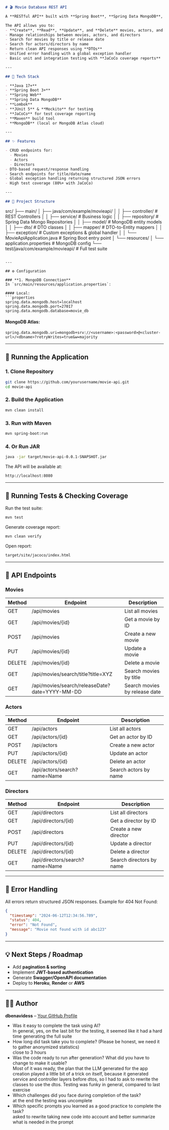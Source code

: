 ```markdown
# 🎬 Movie Database REST API

A **RESTful API** built with **Spring Boot**, **Spring Data MongoDB**, and **Lombok** for managing movies, actors, and directors.

The API allows you to:
- **Create**, **Read**, **Update**, and **Delete** movies, actors, and directors
- Manage relationships between movies, actors, and directors
- Search for movies by title or release date
- Search for actors/directors by name
- Return clean API responses using **DTOs**
- Unified error handling with a global exception handler
- Basic unit and integration testing with **JaCoCo coverage reports**

---

## 📌 Tech Stack

- **Java 17+**
- **Spring Boot 3+**
- **Spring Web**
- **Spring Data MongoDB**
- **Lombok**
- **JUnit 5** & **Mockito** for testing
- **JaCoCo** for test coverage reporting
- **Maven** build tool
- **MongoDB** (local or MongoDB Atlas cloud)

---

## ✨ Features

- CRUD endpoints for:
  - Movies
  - Actors
  - Directors
- DTO-based request/response handling
- Search endpoints for title/date/name
- Global exception handling returning structured JSON errors
- High test coverage (80%+ with JaCoCo)

---

## 📂 Project Structure

```
src/
├── main/
│    ├── java/com/example/movieapi/
│    │    ├── controller/      # REST Controllers
│    │    ├── service/         # Business logic
│    │    ├── repository/      # Spring Data Mongo Repositories
│    │    ├── model/           # MongoDB entity models
│    │    ├── dto/             # DTO classes
│    │    ├── mapper/          # DTO-to-Entity mappers
│    │    ├── exception/       # Custom exceptions & global handler
│    │    └── MovieApiApplication.java # Spring Boot entry point
│    └── resources/
│         └── application.properties  # MongoDB config
└── test/java/com/example/movieapi/    # Full test suite
```

---

## ⚙️ Configuration

### **1. MongoDB Connection**
In `src/main/resources/application.properties`:

#### Local:
```properties
spring.data.mongodb.host=localhost
spring.data.mongodb.port=27017
spring.data.mongodb.database=movie_db
```

#### MongoDB Atlas:
```properties
spring.data.mongodb.uri=mongodb+srv://<username>:<password>@<cluster-url>/<dbname>?retryWrites=true&w=majority
```

---

## 🚀 Running the Application

### **1. Clone Repository**
```bash
git clone https://github.com/yourusername/movie-api.git
cd movie-api
```

### **2. Build the Application**
```bash
mvn clean install
```

### **3. Run with Maven**
```bash
mvn spring-boot:run
```

### **4. Or Run JAR**
```bash
java -jar target/movie-api-0.0.1-SNAPSHOT.jar
```

The API will be available at:
```
http://localhost:8080
```

---

## 🧪 Running Tests & Checking Coverage

Run the test suite:
```bash
mvn test
```

Generate coverage report:
```bash
mvn clean verify
```

Open report:
```
target/site/jacoco/index.html
```

---

## 📡 API Endpoints

### **Movies**
| Method | Endpoint | Description |
|--------|----------|-------------|
| GET    | /api/movies | List all movies |
| GET    | /api/movies/{id} | Get a movie by ID |
| POST   | /api/movies | Create a new movie |
| PUT    | /api/movies/{id} | Update a movie |
| DELETE | /api/movies/{id} | Delete a movie |
| GET    | /api/movies/search/title?title=XYZ | Search movies by title |
| GET    | /api/movies/search/releaseDate?date=YYYY-MM-DD | Search movies by release date |

### **Actors**
| Method | Endpoint | Description |
|--------|----------|-------------|
| GET    | /api/actors | List all actors |
| GET    | /api/actors/{id} | Get an actor by ID |
| POST   | /api/actors | Create a new actor |
| PUT    | /api/actors/{id} | Update an actor |
| DELETE | /api/actors/{id} | Delete an actor |
| GET    | /api/actors/search?name=Name | Search actors by name |

### **Directors**
| Method | Endpoint | Description |
|--------|----------|-------------|
| GET    | /api/directors | List all directors |
| GET    | /api/directors/{id} | Get a director by ID |
| POST   | /api/directors | Create a new director |
| PUT    | /api/directors/{id} | Update a director |
| DELETE | /api/directors/{id} | Delete a director |
| GET    | /api/directors/search?name=Name | Search directors by name |

---

## 🔐 Error Handling

All errors return structured JSON responses. Example for 404 Not Found:
```json
{
  "timestamp": "2024-06-12T12:34:56.789",
  "status": 404,
  "error": "Not Found",
  "message": "Movie not found with id abc123"
}
```

---

## 💡 Next Steps / Roadmap
- Add **pagination & sorting**
- Implement **JWT-based authentication**
- Generate **Swagger/OpenAPI documentation**
- Deploy to **Heroku**, **Render** or **AWS**

---

## 👨‍💻 Author
**dbenavidess** – [Your GitHub Profile](https://github.com/dbenavidess)


- Was it easy to complete the task using AI?  
In general, yes, on the last bit for the testing, it seemed like it had a hard time generating the full suite
- How long did task take you to complete? (Please be honest, we need it to gather anonymized statistics)   
close to 3 hours
- Was the code ready to run after generation? What did you have to change to make it usable?  
Most of it was ready, the plan that the LLM generated for the app creation played a little bit of a trick on itself, because it generated service and controller layers before dtos, so I had to ask to rewrite the classes to use the dtos. Testing was funky in general, compared to last exercise
- Which challenges did you face during completion of the task?  
at the end the testing was uncomplete
- Which specific prompts you learned as a good practice to complete the task?  
asked to rewrite taking new code into account and better summarize what is needed in the prompt



